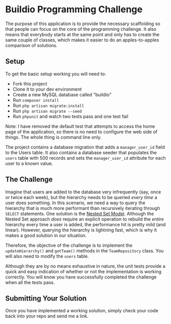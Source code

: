 # Buildio Programming Challenge

The purpose of this application is to provide the necessary scaffolding so that people can focus on the core of
the programming challenge. It also means that everybody starts at the same point and only has to create the same
couple of classes, which makes it easier to do an apples-to-apples comparison of solutions.

## Setup

To get the basic setup working you will need to:

* Fork this project
* Clone it to your dev environment
* Create a new MySQL database called "buildio"
* Run `composer install`
* Run `php artisan migrate:install`
* Run `php artisan migrate --seed`
* Run `phpunit` and watch two tests pass and one test fail

Note: I have removed the default test that attempts to access the home page of the application, so there is no need
to configure the web side of things. The whole thing is command line only.

The project contains a database migration that adds a `manager_user_id` field to the Users table. It also contains
a database seeder that populates the `users` table with 500 records and sets the `manager_user_id` attribute for each
user to a known value.

## The Challenge

Imagine that users are added to the database very infrequently (say, once or twice each week), but the hierarchy needs
to be queried *every time* a user does something. In this scenario, we need a way to query the hierarchy that is much
more performant than recursively iterating through `SELECT` statements. One solution is the
[Nested Set Model](https://en.wikipedia.org/wiki/Nested_set_model). Although the Nested Set approach *does* require an
explicit operation to rebuild the *entire* hierarchy every time a user is added, the performance hit is pretty mild
(and linear). However, querying the hierarchy is lightning fast, which is why it makes a good solution in our situation.

Therefore, the objective of the challenge is to implement the `updateHierarchy()` and `getTeam()` methods in the
`TeamRepository` class. You will also need to modify the `users` table.

Although they are by no means exhaustive in nature, the unit tests provide a quick and easy indication of whether or
not the implementation is working correctly. You will know you have successfully completed the challenge when all the
tests pass.

## Submitting Your Solution

Once you have implemented a working solution, simply check your code back into your repo and send me a link.